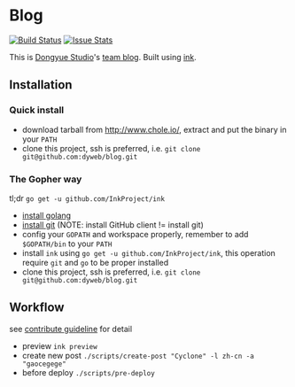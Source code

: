 # Blog

[![Build Status](https://travis-ci.org/dyweb/blog.svg)](https://travis-ci.org/dyweb/blog)
[![Issue Stats](https://img.shields.io/issuestats/p/github/dyweb/blog.svg)](https://github.com/dyweb/blog/pulls)

This is [Dongyue Studio](http://www.dongyueweb.com)'s [team blog](http://blog.dongyueweb.com/).
Built using [ink](https://github.com/InkProject/ink).

## Installation

### Quick install

- download tarball from http://www.chole.io/, extract and put the binary in your `PATH`
- clone this project, ssh is preferred, i.e. `git clone git@github.com:dyweb/blog.git`

### The Gopher way

tl;dr `go get -u github.com/InkProject/ink`

- [install golang](https://golang.org/doc/install)
- [install git](https://git-scm.com/book/en/v2/Getting-Started-Installing-Git) (NOTE: install GitHub client != install git)
- config your `GOPATH` and workspace properly, remember to add `$GOPATH/bin` to your `PATH`
- install `ink` using `go get -u github.com/InkProject/ink`, this operation require `git` and `go` to be proper installed
- clone this project, ssh is preferred, i.e. `git clone git@github.com:dyweb/blog.git`

## Workflow

see [contribute guideline](.github/CONTRIBUTING.md) for detail

- preview `ink preview`
- create new post `./scripts/create-post "Cyclone" -l zh-cn -a "gaocegege"`
- before deploy `./scripts/pre-deploy`
